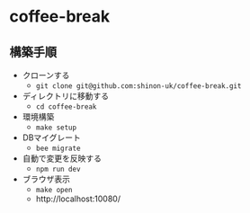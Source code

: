 # coffee-break

## 構築手順
- クローンする
  - `git clone git@github.com:shinon-uk/coffee-break.git`
- ディレクトリに移動する
  - `cd coffee-break`
- 環境構築
  - `make setup`
- DBマイグレート
  - `bee migrate`
- 自動で変更を反映する
  - `npm run dev`
- ブラウザ表示
  - `make open`
  - http://localhost:10080/
